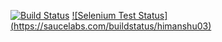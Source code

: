 [![Build Status](https://secure.travis-ci.org/kriskowal/q.png?branch=master)](http://travis-ci.org/kriskowal/q) [![Selenium Test Status]
(https://saucelabs.com/buildstatus/himanshu03)](https://saucelabs.com/u/himanshu03)



